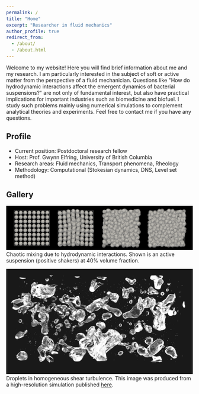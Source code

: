 ```yaml
---
permalink: /
title: "Home"
excerpt: "Researcher in fluid mechanics"
author_profile: true
redirect_from:
  - /about/
  - /about.html
---
```


Welcome to my website!
Here you will find brief information about me and my research.
I am particularly interested in the subject of soft or active matter
from the perspective of a fluid mechanician.
Questions like "How do hydrodynamic interactions affect the emergent dynamics of bacterial suspensions?"
are not only of fundamental interest,
but also have practical implications for important industries such as biomedicine and biofuel.
I study such problems mainly using numerical simulations to complement analytical theories and experiments.
Feel free to contact me if you have any questions.


## Profile

* Current position: Postdoctoral research fellow
* Host: Prof. Gwynn Elfring, University of British Columbia
* Research areas: Fluid mechanics, Transport phenomena, Rheology
* Methodology: Computational (Stokesian dynamics, DNS, Level set method)


## Gallery

![squirmers](images/phi40-lattice-rand-ori.png "Squirmers")
Chaotic mixing due to hydrodynamic interactions.
Shown is an active suspension (positive shakers) at 40% volume fraction.

![droplets](images/cover_pic.png "Droplets")
Droplets in homogeneous shear turbulence.
This image was produced from a high-resolution simulation published
[here](https://www.cambridge.org/core/journals/journal-of-fluid-mechanics/article/droplets-in-homogeneous-shear-turbulence/49BE8A80FEFCFB934104005EB74A7E69).
